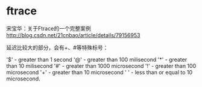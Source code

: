 # ftrace

宋宝华：关于Ftrace的一个完整案例  
http://blog.csdn.net/21cnbao/article/details/79156953  

延迟比较大的部分，会有+、#等特殊标号：

 '$' - greater than 1 second
 '@' - greater than 100 milisecond
 '*' - greater than 10 milisecond
 '#' - greater than 1000 microsecond
 '!' - greater than 100 microsecond
 '+' - greater than 10 microsecond
 ' ' - less than or equal to 10 microsecond.
